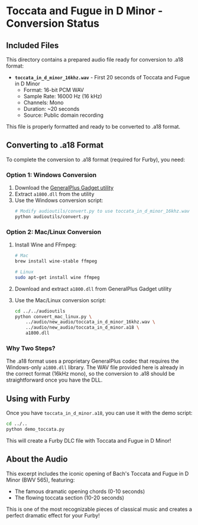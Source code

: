 # Toccata and Fugue in D Minor - Conversion Status

## Included Files

This directory contains a prepared audio file ready for conversion to .a18 format:

- **`toccata_in_d_minor_16khz.wav`** - First 20 seconds of Toccata and Fugue in D Minor
  - Format: 16-bit PCM WAV
  - Sample Rate: 16000 Hz (16 kHz)
  - Channels: Mono
  - Duration: ~20 seconds
  - Source: Public domain recording

This file is properly formatted and ready to be converted to .a18 format.

## Converting to .a18 Format

To complete the conversion to .a18 format (required for Furby), you need:

### Option 1: Windows Conversion

1. Download the [GeneralPlus Gadget utility](http://www.generalplus.com/)
2. Extract `a1800.dll` from the utility
3. Use the Windows conversion script:
   ```bash
   # Modify audioutils/convert.py to use toccata_in_d_minor_16khz.wav as input
   python audioutils/convert.py
   ```

### Option 2: Mac/Linux Conversion

1. Install Wine and FFmpeg:
   ```bash
   # Mac
   brew install wine-stable ffmpeg
   
   # Linux
   sudo apt-get install wine ffmpeg
   ```

2. Download and extract `a1800.dll` from GeneralPlus Gadget utility

3. Use the Mac/Linux conversion script:
   ```bash
   cd ../../audioutils
   python convert_mac_linux.py \
       ../audio/new_audio/toccata_in_d_minor_16khz.wav \
       ../audio/new_audio/toccata_in_d_minor.a18 \
       a1800.dll
   ```

### Why Two Steps?

The .a18 format uses a proprietary GeneralPlus codec that requires the Windows-only `a1800.dll` library. The WAV file provided here is already in the correct format (16kHz mono), so the conversion to .a18 should be straightforward once you have the DLL.

## Using with Furby

Once you have `toccata_in_d_minor.a18`, you can use it with the demo script:

```bash
cd ../..
python demo_toccata.py
```

This will create a Furby DLC file with Toccata and Fugue in D Minor!

## About the Audio

This excerpt includes the iconic opening of Bach's Toccata and Fugue in D Minor (BWV 565), featuring:
- The famous dramatic opening chords (0-10 seconds)
- The flowing toccata section (10-20 seconds)

This is one of the most recognizable pieces of classical music and creates a perfect dramatic effect for your Furby!

